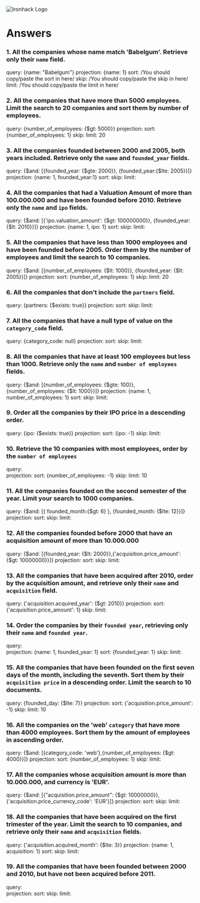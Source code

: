 ![Ironhack Logo](https://i.imgur.com/1QgrNNw.png)

# Answers

### 1. All the companies whose name match 'Babelgum'. Retrieve only their `name` field.


query: {name: "Babelgum"}
projection: {name: 1}
sort: /You should copy/paste the sort in here/
skip: /You should copy/paste the skip in here/
limit: /You should copy/paste the limit in here/ 


### 2. All the companies that have more than 5000 employees. Limit the search to 20 companies and sort them by **number of employees**.


query: {number_of_employees: {$gt: 5000}}
projection: 
sort: {number_of_employees: 1}
skip: 
limit: 20


### 3. All the companies founded between 2000 and 2005, both years included. Retrieve only the `name` and `founded_year` fields.


query: {$and: [{founded_year: {$gte: 2000}}, {founded_year:{$lte: 2005}}]}
projection: {name: 1, founded_year:1}
sort: 
skip: 
limit: 


### 4. All the companies that had a Valuation Amount of more than 100.000.000 and have been founded before 2010. Retrieve only the `name` and `ipo` fields.


query:   {$and: [{'ipo.valuation_amount': {$gt: 100000000}}, {founded_year: {$lt: 2010}}]}
projection: {name: 1, ipo: 1}
sort: 
skip: 
limit:


### 5. All the companies that have less than 1000 employees and have been founded before 2005. Order them by the number of employees and limit the search to 10 companies.


query:   {$and: [{number_of_employees: {$lt: 1000}}, {founded_year: {$lt: 2005}}]}
projection: 
sort: {number_of_employees: 1}
skip: 
limit: 20


### 6. All the companies that don't include the `partners` field.


query:   {partners: {$exists: true}}
projection: 
sort: 
skip: 
limit: 


### 7. All the companies that have a null type of value on the `category_code` field.


query:   {category_code: null}
projection: 
sort: 
skip: 
limit: 


### 8. All the companies that have at least 100 employees but less than 1000. Retrieve only the `name` and `number of employees` fields.


query:   {$and: [{number_of_employees: {$gte: 100}},{number_of_employees: {$lt: 1000}}]}
projection: {name: 1, number_of_employees: 1}
sort: 
skip: 
limit: 


### 9. Order all the companies by their IPO price in a descending order.


query:  {ipo: {$exists: true}}
projection: 
sort: {ipo: -1}
skip: 
limit: 


### 10. Retrieve the 10 companies with most employees, order by the `number of employees`


query:  
projection: 
sort: {number_of_employees: -1}
skip: 
limit: 10


### 11. All the companies founded on the second semester of the year. Limit your search to 1000 companies.


query:  {$and: [{ founded_month:{$gt: 6} }, {founded_month: {$lte: 12}}]}
projection: 
sort: 
skip: 
limit: 


### 12. All the companies founded before 2000 that have an acquisition amount of more than 10.000.000


query:  {$and: [{founded_year: {$lt: 2000}},{'acquisition.price_amount': {$gt: 10000000}}]}
projection: 
sort: 
skip: 
limit: 


### 13. All the companies that have been acquired after 2010, order by the acquisition amount, and retrieve only their `name` and `acquisition` field.


query:  {'acquisition.acquired_year': {$gt: 2010}}
projection: 
sort: {'acquisition.price_amount': 1}
skip: 
limit: 


### 14. Order the companies by their `founded year`, retrieving only their `name` and `founded year`.


query:  
projection: {name: 1, founded_year: 1}
sort: {founded_year: 1}
skip: 
limit: 


### 15. All the companies that have been founded on the first seven days of the month, including the seventh. Sort them by their `acquisition price` in a descending order. Limit the search to 10 documents.


query:  {founded_day: {$lte: 7}}
projection: 
sort: {'acquisition.price_amount': -1}
skip: 
limit: 10


### 16. All the companies on the 'web' `category` that have more than 4000 employees. Sort them by the amount of employees in ascending order.


query:  {$and: [{category_code: 'web'},{number_of_employees: {$gt: 4000}}]}
projection: 
sort: {number_of_employees: 1}
skip: 
limit: 


### 17. All the companies whose acquisition amount is more than 10.000.000, and currency is 'EUR'.


query:  {$and: [{"acquisition.price_amount": {$gt: 10000000}}, {'acquisition.price_currency_code': 'EUR'}]}
projection: 
sort: 
skip: 
limit: 


### 18. All the companies that have been acquired on the first trimester of the year. Limit the search to 10 companies, and retrieve only their `name` and `acquisition` fields.


query:  {'acquisition.acquired_month': {$lte: 3}}
projection: {name: 1, acquisition: 1}
sort: 
skip: 
limit: 


### 19. All the companies that have been founded between 2000 and 2010, but have not been acquired before 2011.


query:  
projection: 
sort: 
skip: 
limit: 

